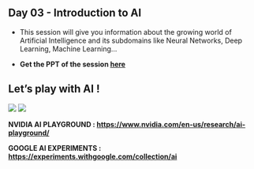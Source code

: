 ## Day 03 - Introduction to AI

 - This session will give you information about the growing world of Artificial Intelligence and its subdomains like Neural Networks, Deep Learning, Machine Learning...

 - **Get the PPT of the session [here](https://docs.google.com/presentation/d/13YIdIiV4M_E28lNeh_B4MJzjSySnEJZFpYfJbhxkU64/edit#slide=id.ge1e1b9f37d_0_247)**


## Let’s play with AI !

![](https://img.mobygeek.com/crop/720x480/2020/02/25/giphy-4ebb.gif)
![](https://interactivegregoria.files.wordpress.com/2020/04/2firebird_pose_2.2020-04-16-03_50_01.gif?w=272)

**NVIDIA AI PLAYGROUND     :    https://www.nvidia.com/en-us/research/ai-playground/**

**GOOGLE AI EXPERIMENTS :     https://experiments.withgoogle.com/collection/ai**


